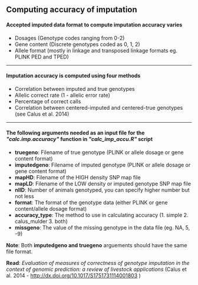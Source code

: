 ## Computing accuracy of imputation
#### Accepted imputed data format to compute imputation accuracy varies 
- Dosages (Genotype codes ranging from 0-2)
- Gene content (Discrete genotypes coded as 0, 1, 2) 
- Allele format (mostly in linkage and transposed linkage formats eg. PLINK PED and TPED)
---
#### Imputation accuracy is computed using four methods 
- Correlation between imputed and true genotypes
- Allelic correct rate (1 - allelic error rate)
- Percentage of correct calls
- Correlation between centered-imputed and centered-true genotypes (see Calus et al. 2014) 
---
#### The following arguments needed as an input file for the *"calc.imp.accuracy"* function in *"calc_imp_accu.R"* script  
- **truegeno**: Filename of true genotype (PLINK or allele dosage or gene content format)
- **imputedgeno**: Filename of imputed genotype (PLINK or allele dosage or gene content format)
- **mapHD**: Filename of the HIGH density SNP map file
- **mapLD**: Filename of the LOW density or imputed genotype SNP map file
- **nIID**: Number of animals genotyped, you can specify higher number but not less
- **format**: The format of the genotype data (either PLINK or gene content/allele dosage format)
- **accuracy_type**: The method to use in calculating accuracy (1. simple 2. calus_mulder 3. both)
- **missgeno**: The value of the missing genotype in the data file (eg. NA, 5, -9) 

**Note**: Both **imputedgeno and truegeno** arguements should have the same file format.

**Read**: *Evaluation of measures of correctness of genotype imputation in the context of genomic prediction: a review of livestock applications* (Calus et al. 2014 - http://dx.doi.org/10.1017/S1751731114001803 )


